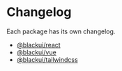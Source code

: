 # Changelog

Each package has its own changelog.

- [@blackui/react](https://github.com/tailwindlabs/blackui/blob/main/packages/@blackui-react/CHANGELOG.md)
- [@blackui/vue](https://github.com/tailwindlabs/blackui/blob/main/packages/@blackui-vue/CHANGELOG.md)
- [@blackui/tailwindcss](https://github.com/tailwindlabs/blackui/blob/main/packages/@blackui-tailwindcss/CHANGELOG.md)
